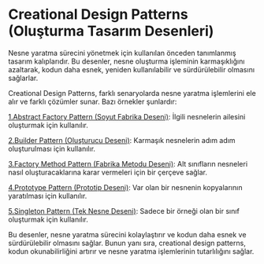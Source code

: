 # Creational Design Patterns (Oluşturma Tasarım Desenleri)

Nesne yaratma sürecini yönetmek için kullanılan önceden tanımlanmış tasarım kalıplarıdır. Bu desenler, nesne oluşturma
işleminin karmaşıklığını azaltarak, kodun daha esnek, yeniden kullanılabilir ve sürdürülebilir olmasını sağlarlar.

Creational Design Patterns, farklı senaryolarda nesne yaratma işlemlerini ele alır ve farklı çözümler sunar. Bazı
örnekler şunlardır:

[1.Abstract Factory Pattern (Soyut Fabrika Deseni)](/creational-design-patterns/abstract-factory-pattern):
İlgili nesnelerin ailesini oluşturmak için kullanılır.

[2.Builder Pattern (Oluşturucu Deseni)](/creational-design-patterns/builder-pattern):
Karmaşık nesnelerin adım adım oluşturulması için kullanılır.

[3.Factory Method Pattern (Fabrika Metodu Deseni)](/creational-design-patterns/factory-method-pattern):
Alt sınıfların nesneleri nasıl oluşturacaklarına karar
vermeleri için bir çerçeve sağlar.

[4.Prototype Pattern (Prototip Deseni)](/creational-design-patterns/prototype-pattern): Var
olan bir nesnenin kopyalarının yaratılması için kullanılır.

[5.Singleton Pattern (Tek Nesne Deseni)](/creational-design-patterns/singleton-pattern):
Sadece bir örneği olan bir sınıf oluşturmak için kullanılır.

Bu desenler, nesne yaratma sürecini kolaylaştırır ve kodun daha esnek ve sürdürülebilir olmasını sağlar. Bunun yanı
sıra, creational design patterns, kodun okunabilirliğini artırır ve nesne yaratma işlemlerinin tutarlılığını sağlar.
